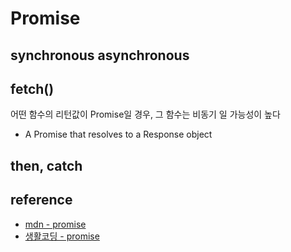 # Promise

## synchronous asynchronous

## fetch()

어떤 함수의 리턴값이 Promise일 경우, 그 함수는 비동기 일 가능성이 높다

- A Promise that resolves to a Response object

## then, catch

## reference

- [mdn - promise](https://developer.mozilla.org/ko/docs/Web/JavaScript/Reference/Global_Objects/Promise)
- [생활코딩 - promise](https://youtube.com/playlist?list=PLuHgQVnccGMBVQ4ZcIRmcOeu8uktUAbxI&si=YDJM9QKyrVW3SJtt)
